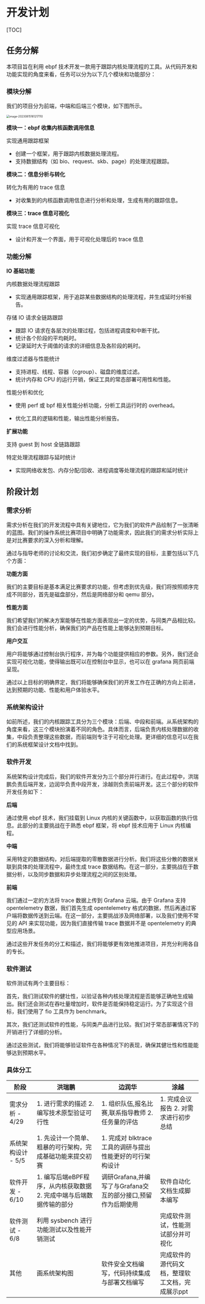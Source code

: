 

# 开发计划

[TOC]

## 任务分解

本项目旨在利用 ebpf 技术开发一款用于跟踪内核处理流程的工具。从代码开发和功能实现的角度来看，任务可以分为以下几个模块和功能部分：



### 模块分解

我们的项目分为前端，中端和后端三个模块，如下图所示。

<img src="C:\Users\30985\AppData\Roaming\Typora\typora-user-images\image-20230815161217110.png" alt="image-20230815161217110" style="zoom:50%;" />

**模块一：ebpf 收集内核函数调用信息**

实现通用跟踪框架

- 创建一个框架，用于跟踪内核数据处理流程。
- 支持数据结构（如 bio、request、skb、page）的处理流程跟踪。

**模块二：信息分析与转化**

转化为有用的 trace 信息

- 对收集到的内核函数调用信息进行分析和处理，生成有用的跟踪信息。

**模块三：trace 信息可视化**

实现 trace 信息可视化

- 设计和开发一个界面，用于可视化处理后的 trace 信息

  



### 功能分解

**IO 基础功能**

内核数据处理流程跟踪

- 实现通用跟踪框架，用于追踪某些数据结构的处理流程，并生成延时分析报告。

存储 IO 请求全链路跟踪

- 跟踪 IO 请求在各层次的处理过程，包括进程调度和中断干扰。
- 统计各个阶段的平均耗时。
- 记录延时大于阈值的请求的详细信息及各阶段的耗时。

维度过滤器与性能统计

- 支持进程、线程、容器（cgroup）、磁盘的维度过滤。
- 统计内存和 CPU 的运行开销，保证工具的常态部署可用性和性能。

性能分析和优化

- 使用 perf 或 bpf 相关性能分析功能，分析工具运行时的 overhead。

- 优化工具的逻辑和性能，输出性能分析报告。

**扩展功能**

支持 guest 到 host 全链路跟踪

特定处理流程跟踪与延时统计

- 实现网络收发包、内存分配/回收、进程调度等处理流程的跟踪和延时统计



## 阶段计划



### 需求分析

需求分析在我们的开发流程中具有关键地位，它为我们的软件产品绘制了一张清晰的蓝图。我们的操作系统比赛项目中明确了功能需求，因此我们的需求分析实际上是对比赛要求的深入分析和理解。

通过与指导老师的讨论和交流，我们初步确定了最终实现的目标，主要包括以下几个方面：

**功能方面**

我们的主要目标是基本满足比赛要求的功能，但考虑到优先级，我们将按照顺序完成不同部分，首先是磁盘部分，然后是网络部分和 qemu 部分。

**性能方面**

我们希望我们的解决方案能够在性能方面表现出一定的优势，与同类产品相比较。我们会进行性能分析，确保我们的产品在性能上能够达到预期目标。

**用户交互**

用户将能够通过控制台执行程序，并为每个功能提供相应的参数。另外，我们还会实现可视化功能，使得输出既可以在控制台中显示，也可以在 grafana 网页前端呈现。

通过以上目标的明确界定，我们将能够确保我们的开发工作在正确的方向上前进，达到预期的功能、性能和用户体验水平。



### 系统架构设计

如前所述，我们的内核跟踪工具分为三个模块：后端、中段和前端。从系统架构的角度来看，这三个模块扮演着不同的角色。具体而言，后端负责内核处理数据的收集，中段负责整理这些数据，而前端则专注于可视化处理。更详细的信息可以在我们的系统框架设计文档中找到。



### 软件开发

系统架构设计完成后，我们的软件开发分为三个部分并行进行。在此过程中，洪瑞鹏负责后端开发，边润华负责中段开发，涂越则负责前端开发。这三个部分的软件开发任务如下：

**后端**

通过使用 ebpf 技术，我们挂载到 Linux 内核的关键函数中，以获取函数的执行信息。此部分的主要挑战在于熟悉 ebpf 框架，将 ebpf 技术应用于 Linux 内核编程。

**中端**

采用特定的数据结构，对后端提取的零散数据进行分析。我们将这些分散的数据关联到具体的处理流程中，最终生成 trace 数据结构。在这一部分，主要挑战在于数据分析，以及同步数据和异步处理流程之间的区别处理。

**前端**

我们通过一定的方法将 trace 数据上传到 Grafana 云端。由于 Grafana 支持 opentelemetry 数据，我们首先生成 opentelemetry 格式的数据，然后再通过客户端将数据传送到云端。在这一部分，主要挑战涉及网络部署，以及我们使用不常见的 API 来实现功能，因为我们直接传输 trace 数据并不是 opentelemetry 的典型应用场景。

通过这些开发任务的分工和描述，我们将能够更有效地推进项目，并充分利用各自的专长。



### 软件测试

软件测试有两个主要目标：

首先，我们测试软件的健壮性，以验证各种内核处理流程是否能够正确地生成输出。我们还会测试在吞吐量增加时，软件是否能保持稳定运行。为了实现这个目标，我们使用了 fio 工具作为 benchmark。

其次，我们还测试软件的性能，与同类产品进行比较。我们对于常态部署情况下的开销进行了详细的分析。

通过这些测试，我们将能够验证软件在各种情况下的表现，确保其健壮性和性能能够达到预期水平。



### 具体分工

| 阶段               | 洪瑞鹏                                                       | 边润华                                                       | 涂越                                                     |
| ------------------ | ------------------------------------------------------------ | ------------------------------------------------------------ | -------------------------------------------------------- |
| 需求分析 - 4/29    | 1.     进行需求的描述            2.     编写技术原型验证可行性 | 1.     组织队伍,报名比赛,联系指导教师            2.     任务量的评估 | 1.     完成会议报告            2.     对需求进行初步总结 |
| 系统架构设计 - 5/5 | 1.     先设计一个简单、粗暴的可行架构，完成基础功能来提交初赛 | 1.     完成对 blktrace 工具的调研与提出性能更好的可行架构设计 |                                                          |
| 软件开发 - 6/10    | 1.     编写后端eBPF程序，从内核获取数据            2.     完成中端与后端数据传输的部分 | 调研Grafana,并编写了与Grafana交互的部分接口,预留作为后期使用 | 软件自动化文档生成脚本编写                               |
| 软件测试 - 6/8     | 利用 sysbench 进行功能测试以及性能开销测试                   |                                                              | 完成软件测试，性能测试部分并可视化                       |
| 其他               | 画系统架构图                                                 | 软件安全文档编写，代码持续集成与部署文档编写                 | 完成软件的源代码文档，整理软工文档，完成展示ppt          |